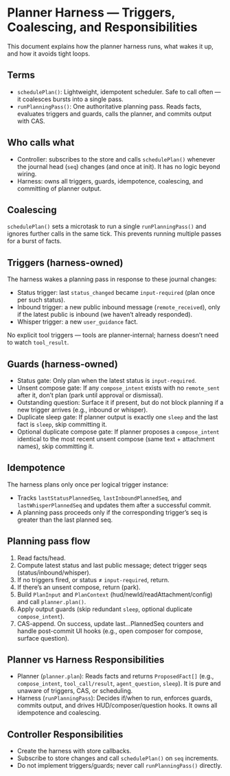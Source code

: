 # Planner Harness — Triggers, Coalescing, and Responsibilities

This document explains how the planner harness runs, what wakes it up, and how it avoids tight loops.

## Terms

- `schedulePlan()`: Lightweight, idempotent scheduler. Safe to call often — it coalesces bursts into a single pass.
- `runPlanningPass()`: One authoritative planning pass. Reads facts, evaluates triggers and guards, calls the planner, and commits output with CAS.

## Who calls what

- Controller: subscribes to the store and calls `schedulePlan()` whenever the journal head (`seq`) changes (and once at init). It has no logic beyond wiring.
- Harness: owns all triggers, guards, idempotence, coalescing, and committing of planner output.

## Coalescing

`schedulePlan()` sets a microtask to run a single `runPlanningPass()` and ignores further calls in the same tick. This prevents running multiple passes for a burst of facts.

## Triggers (harness-owned)

The harness wakes a planning pass in response to these journal changes:

- Status trigger: last `status_changed` became `input-required` (plan once per such status).
- Inbound trigger: a new public inbound message (`remote_received`), only if the latest public is inbound (we haven’t already responded).
- Whisper trigger: a new `user_guidance` fact.

No explicit tool triggers — tools are planner-internal; harness doesn’t need to watch `tool_result`.

## Guards (harness-owned)

- Status gate: Only plan when the latest status is `input-required`.
- Unsent compose gate: If any `compose_intent` exists with no `remote_sent` after it, don’t plan (park until approval or dismissal).
- Outstanding question: Surface it if present, but do not block planning if a new trigger arrives (e.g., inbound or whisper).
- Duplicate sleep gate: If planner output is exactly one `sleep` and the last fact is `sleep`, skip committing it.
- Optional duplicate compose gate: If planner proposes a `compose_intent` identical to the most recent unsent compose (same text + attachment names), skip committing it.

## Idempotence

The harness plans only once per logical trigger instance:

- Tracks `lastStatusPlannedSeq`, `lastInboundPlannedSeq`, and `lastWhisperPlannedSeq` and updates them after a successful commit.
- A planning pass proceeds only if the corresponding trigger’s seq is greater than the last planned seq.

## Planning pass flow

1. Read facts/head.
2. Compute latest status and last public message; detect trigger seqs (status/inbound/whisper).
3. If no triggers fired, or status ≠ `input-required`, return.
4. If there’s an unsent compose, return (park).
5. Build `PlanInput` and `PlanContext` (hud/newId/readAttachment/config) and call `planner.plan()`.
6. Apply output guards (skip redundant `sleep`, optional duplicate `compose_intent`).
7. CAS-append. On success, update last…PlannedSeq counters and handle post-commit UI hooks (e.g., open composer for compose, surface question).

## Planner vs Harness Responsibilities

- Planner (`planner.plan`): Reads facts and returns `ProposedFact[]` (e.g., `compose_intent`, `tool_call/result`, `agent_question`, `sleep`). It is pure and unaware of triggers, CAS, or scheduling.
- Harness (`runPlanningPass`): Decides if/when to run, enforces guards, commits output, and drives HUD/composer/question hooks. It owns all idempotence and coalescing.

## Controller Responsibilities

- Create the harness with store callbacks.
- Subscribe to store changes and call `schedulePlan()` on `seq` increments.
- Do not implement triggers/guards; never call `runPlanningPass()` directly.

